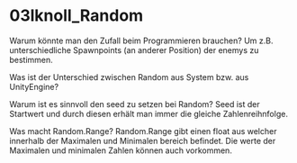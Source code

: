 # 03lknoll_Random
Warum könnte man den Zufall beim Programmieren brauchen?
Um z.B. unterschiedliche Spawnpoints (an anderer Position) der enemys zu bestimmen.

Was ist der Unterschied zwischen Random aus System bzw. aus UnityEngine?


Warum ist es sinnvoll den seed zu setzen bei Random?
Seed ist der Startwert und durch diesen erhält man immer die gleiche Zahlenreihnfolge.

Was macht Random.Range?
Random.Range gibt einen float aus welcher innerhalb der Maximalen und Minimalen bereich befindet. Die werte der Maximalen und minimalen Zahlen können auch vorkommen. 
